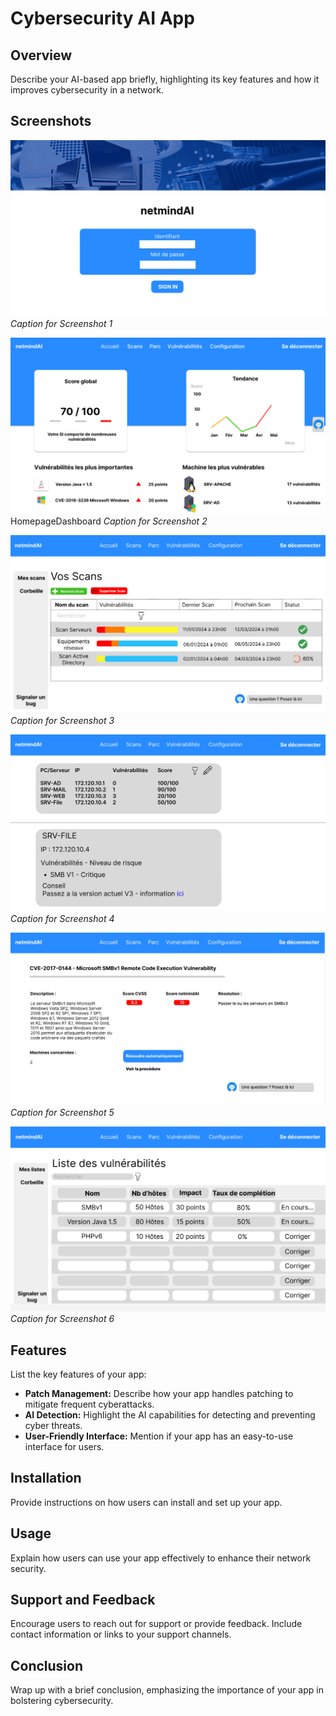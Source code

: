 # Cybersecurity AI App

## Overview

Describe your AI-based app briefly, highlighting its key features and how it improves cybersecurity in a network.

## Screenshots

![Screenshot 1](image/LoginPage.png)
*Caption for Screenshot 1*

![Screenshot 2](image/HomepageDashboard.png)
HomepageDashboard
*Caption for Screenshot 2*

![Screenshot 3](image/ScanList.png) 
*Caption for Screenshot 3*

![Screenshot 4](image/ITinfrastructure.png)
*Caption for Screenshot 4*

![Screenshot 5](image/VulnerabilityDetail.png)
*Caption for Screenshot 5*

![Screenshot 6](image/VulnerabilityList.png)
*Caption for Screenshot 6*

## Features

List the key features of your app:

- **Patch Management:** Describe how your app handles patching to mitigate frequent cyberattacks.
- **AI Detection:** Highlight the AI capabilities for detecting and preventing cyber threats.
- **User-Friendly Interface:** Mention if your app has an easy-to-use interface for users.

## Installation

Provide instructions on how users can install and set up your app.

## Usage

Explain how users can use your app effectively to enhance their network security.

## Support and Feedback

Encourage users to reach out for support or provide feedback. Include contact information or links to your support channels.

## Conclusion

Wrap up with a brief conclusion, emphasizing the importance of your app in bolstering cybersecurity.
